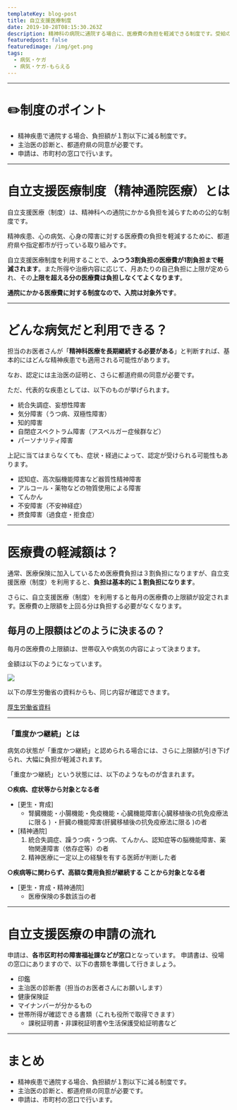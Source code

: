 ```yaml
---
templateKey: blog-post
title: 自立支援医療制度
date: 2019-10-28T08:15:30.263Z
description: 精神科の病院に通院する場合に、医療費の負担を軽減できる制度です。受給の条件や申請の流れなどについて説明します。
featuredpost: false
featuredimage: /img/get.png
tags:
  - 病気・ケガ
  - 病気・ケガ-もらえる
---
```

- - -

# ✏️制度のポイント
- 精神疾患で通院する場合、負担額が１割以下に減る制度です。
- 主治医の診断と、都道府県の同意が必要です。
- 申請は、市町村の窓口で行います。 

- - -

# 自立支援医療制度（精神通院医療）とは

自立支援医療（制度）は、精神科への通院にかかる負担を減らすための公的な制度です。

精神疾患、心の病気、心身の障害に対する医療費の負担を軽減するために、都道府県や指定都市が行っている取り組みです。

自立支援医療制度を利用することで、**ふつう3割負担の医療費が1割負担まで軽減されます**。また所得や治療内容に応じて、月あたりの自己負担に上限が定められ、その**上限を超える分の医療費は負担しなくてよくなります**。

**通院にかかる医療費に対する制度なので、入院は対象外です**。

- - -

# どんな病気だと利用できる？

担当のお医者さんが「**精神科医療を長期継続する必要がある**」と判断すれば、基本的にはどんな精神疾患でも適用される可能性があります。

なお、認定には主治医の証明と、さらに都道府県の同意が必要です。

ただ、代表的な疾患としては、以下のものが挙げられます。
- 統合失調症、妄想性障害
- 気分障害（うつ病、双極性障害）
- 知的障害
- 自閉症スペクトラム障害（アスペルガー症候群など）
- パーソナリティ障害

上記に当てはまらなくても、症状・経過によって、認定が受けられる可能性もあります。
- 認知症、高次脳機能障害など器質性精神障害
- アルコール・薬物などの物質使用による障害
- てんかん
- 不安障害（不安神経症）
- 摂食障害（過食症・拒食症）

---


# 医療費の軽減額は？

通常、医療保険に加入しているため医療費負担は３割負担になりますが、自立支援医療（制度）を利用すると、**負担は基本的に１割負担になります**。

さらに、自立支援医療（制度）を利用すると毎月の医療費の上限額が設定されます。医療費の上限額を上回る分は負担する必要がなくなります。

## 毎月の上限額はどのように決まるの？

毎月の医療費の上限額は、世帯収入や病気の内容によって決まります。

金額は以下のようになっています。

![](/img/jiritsushieniryou.png)


以下の厚生労働省の資料からも、同じ内容が確認できます。

[厚生労働省資料](https://www.mhlw.go.jp/seisakunitsuite/bunya/hukushi_kaigo/shougaishahukushi/jiritsu/dl/01.pdf)

---

### 「重度かつ継続」とは

病気の状態が「重度かつ継続」と認められる場合には、さらに上限額が引き下げられ、大幅に負担が軽減されます。

「重度かつ継続」という状態には、以下のようなものが含まれます。

**○疾病、症状等から対象となる者**
- [更生・育成]
  - 腎臓機能・小腸機能・免疫機能・心臓機能障害(心臓移植後の抗免疫療法に限る ) ・肝臓の機能障害(肝臓移植後の抗免疫療法に限る )の者
- [精神通院] 
  1. 統合失調症、躁うつ病・うつ病、てんかん、認知症等の脳機能障害、薬物関連障害（依存症等）の者
  2. 精神医療に一定以上の経験を有する医師が判断した者

**○疾病等に関わらず、高額な費用負担が継続する ことから対象となる者**
- [更生・育成・精神通院] 
  - 医療保険の多数該当の者

---


# 自立支援医療の申請の流れ

申請は、**各市区町村の障害福祉課などが窓口**となっています。
申請書は、役場の窓口にありますので、以下の書類を準備して行きましょう。

- 印鑑
- 主治医の診断書（担当のお医者さんにお願いします）
- 健康保険証
- マイナンバーが分かるもの
- 世帯所得が確認できる書類（これも役所で取得できます）
  - 課税証明書・非課税証明書や生活保護受給証明書など


---


# まとめ
- 精神疾患で通院する場合、負担額が１割以下に減る制度です。
- 主治医の診断と、都道府県の同意が必要です。
- 申請は、市町村の窓口で行います。
